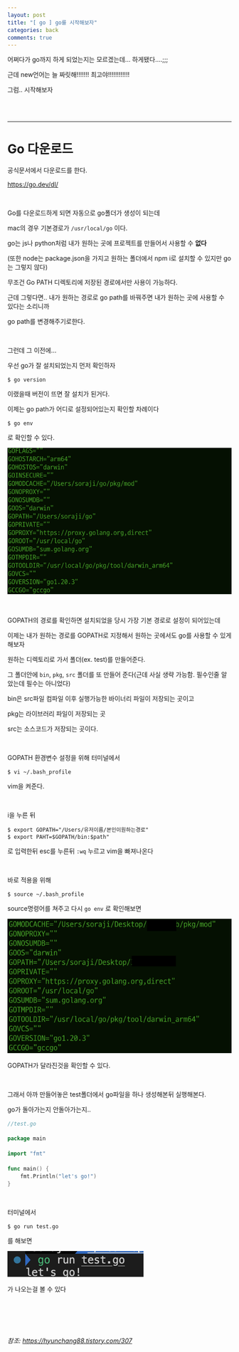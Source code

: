 ```yaml
---
layout: post
title: "[ go ] go를 시작해보자"
categories: back
comments: true
---
```




어쩌다가 go까지 하게 되었는지는 모르겠는데… 하게됐다….;;;

근데 new언어는 늘 짜릿해!!!!!!! 최고야!!!!!!!!!!!!

그럼.. 시작해보자

<br>

<br>

---

# Go 다운로드

공식문서에서 다운로드를 한다.

https://go.dev/dl/

<br>

Go를 다운로드하게 되면 자동으로 go폴더가 생성이 되는데

mac의 경우 기본경로가 `/usr/local/go` 이다. 

go는 js나 python처럼 내가 원하는 곳에 프로젝트를 만들어서 사용할 수 **없다**

(또한 node는 package.json을 가지고 원하는 폴더에서 npm i로 설치할 수 있지만 go는 그렇지 않다)

무조건 Go PATH 디렉토리에 저장된 경로에서만 사용이 가능하다.

근데 그렇다면.. 내가 원하는 경로로 go path를 바꿔주면 내가 원하는 곳에 사용할 수 있다는 소리니까

go path를 변경해주기로한다.

<br>

그런데 그 이전에...

우선 go가 잘 설치되었는지 먼저 확인하자

~~~
$ go version
~~~

이랬을때 버전이 뜨면 잘 설치가 된거다.

이제는 go path가 어디로 설정되어있는지 확인할 차례이다

~~~
$ go env
~~~

로 확인할 수 있다.

![go](/assets/img/go/1.png)



<br>

GOPATH의 경로를 확인하면 설치되었을 당시 가장 기본 경로로 설정이 되어있는데

이제는 내가 원하는 경로를 GOPATH로 지정해서 원하는 곳에서도 go를 사용할 수 있게 해보자

원하는 디렉토리로 가서 폴더(ex. test)를 만들어준다.

그 폴더안에 `bin`, `pkg`, `src` 폴더를 또 만들어 준다(근데 사실 생략 가능함. 필수인줄 알았는데 필수는 아니었다)

bin은 src파일 컴파일 이후 실행가능한 바이너리 파일이 저장되는 곳이고

pkg는 라이브러리 파일이 저장되는 곳

src는 소스코드가 저장되는 곳이다.

<br>

GOPATH 환경변수 설정을 위해 터미널에서

~~~
$ vi ~/.bash_profile
~~~

vim을 켜준다.

<br>

i을 누른 뒤 

~~~
$ export GOPATH="/Users/유저이름/본인이원하는경로"
$ export PAHT=$GOPATH/bin:$path"
~~~

로 입력한뒤 esc를 누른뒤 `:wq` 누르고 vim을 빠져나온다

<br>

바로 적용을 위해

~~~
$ source ~/.bash_profile
~~~

source명령어를 쳐주고 다시 `go env` 로 확인해보면 

![go](/assets/img/go/2.png)

GOPATH가 달라진것을 확인할 수 있다.

<br>

그래서 아까 만들어놓은 test폴더에서 go파일을 하나 생성해본뒤 실행해본다.

go가 돌아가는지 안돌아가는지..

~~~go
//test.go

package main

import "fmt"

func main() {
	fmt.Println("let's go!")
}
~~~

<br>

터미널에서

~~~
$ go run test.go
~~~

를 해보면 

![go](/assets/img/go/3.png)

가 나오는걸 볼 수 있다

<br>

<br>

<br>

<br>

*참조: https://hyunchang88.tistory.com/307*







